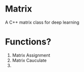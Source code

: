 # Matrix
A C++ matrix class for deep learning

# Functions?
1. Matrix Assignment
2. Matrix Cauculate
3. 
